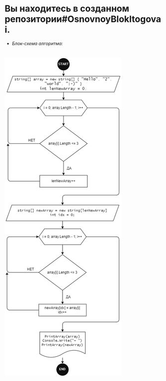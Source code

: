 # Вы находитесь в созданном репозитории#OsnovnoyBlokItogovai.
* *Блок-схема алгоритма:*
# ![Alt text](Block_diagram.drawio.png)